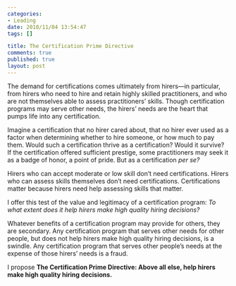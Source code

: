 ```yaml
--- 
categories: 
- Leading
date: 2010/11/04 13:54:47
tags: []

title: The Certification Prime Directive
comments: true
published: true
layout: post
---
```


<p>The demand for certifications comes ultimately from hirers—in particular, from hirers who need to hire and retain highly skilled practitioners, and who are not themselves able to assess practitioners’ skills. Though certification programs may serve other needs, the hirers’ needs are the heart that pumps life into any certification.</p>

<p>Imagine a certification that no hirer cared about, that no hirer ever used as a factor when determining whether to hire someone, or how much to pay them. Would such a certification thrive as a certification? Would it survive? If the certification offered sufficient prestige, some practitioners may seek it as a badge of honor, a point of pride. But as a certification <em>per se?</em></p>

<p>Hirers who can accept moderate or low skill don’t need certifications. Hirers who can assess skills themselves don’t need certifications. Certifications matter because hirers need help assessing skills that matter.</p>

<p>I offer this test of the value and legitimacy of a certification program: <em>To what extent does it help hirers make high quality hiring decisions?</em></p>

<p>Whatever benefits of a certification program may provide for others, they are secondary. Any certification program that serves other needs for other people, but does not help hirers make high quality hiring decisions, is a swindle. Any certification program that serves other people’s needs at the expense of those hirers’ needs is a fraud.</p>

<p>I propose <strong>The Certification Prime Directive: Above all else, help hirers make high quality hiring decisions.</strong></p>
